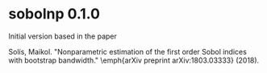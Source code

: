 # sobolnp 0.1.0

Initial version based in the paper 

Solís, Maikol. "Nonparametric estimation of the first order Sobol indices with bootstrap bandwidth." \emph{arXiv preprint arXiv:1803.03333} (2018).

